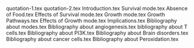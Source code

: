 quotation-1.tex
quotation-2.tex
Introduction.tex
Survival mode.tex
Absence of Food.tex
Effects of Survival mode.tex
Growth mode.tex
Growth Pathways.tex
Effects of Growth mode.tex
Implications.tex
Bibliography about modes.tex
Bibliography about angiogenesis.tex
bibliography about T cells.tex
Bibliography about PI3K.tex
Bibliography about Brain disorders.tex
Bibliography about cancer cells.tex
Bibliography about Peroxidation.tex
